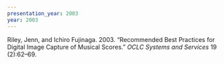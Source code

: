 ```yaml
---
presentation_year: 2003
year: 2003
---
```


Riley, Jenn, and Ichiro Fujinaga. 2003. “Recommended Best Practices for Digital Image Capture of Musical Scores.” <i>OCLC Systems and Services</i> 19 (2):62–69.